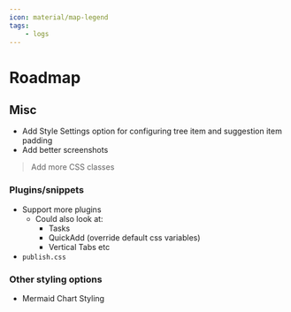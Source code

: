 ```yaml
---
icon: material/map-legend
tags:
    - logs
---
```


# Roadmap

## Misc

- Add Style Settings option for configuring tree item and suggestion item padding
- Add better screenshots

> Add more CSS classes

### Plugins/snippets

- Support more plugins
  - Could also look at:
    - Tasks
    <!-- - Excalidraw (too difficult to style) -->
    - QuickAdd (override default css variables)
    - Vertical Tabs etc
- `publish.css`

### Other styling options

- Mermaid Chart Styling
<!-- - [ ] PDF export styling (class select). Not happening when it is 
impossible to debug -->

